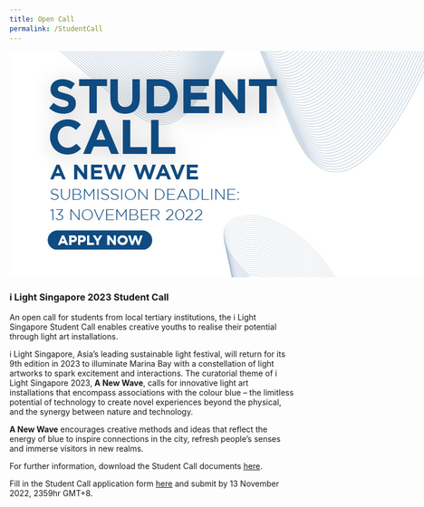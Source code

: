 ```yaml
---
title: Open Call
permalink: /StudentCall
---
```


<div style="width:800px"><img src="/images/ilsgstudentcall.jpg" alt="i Light Singapore Student Call" /></div>

### **i Light Singapore 2023 Student Call**

An open call for students from local tertiary institutions, the i Light Singapore Student Call enables creative youths to realise their potential through light art installations.

i Light Singapore, Asia’s leading sustainable light festival, will return for its 9th edition in 2023 to illuminate Marina Bay with a constellation of light artworks to spark excitement and interactions. The curatorial theme of i Light Singapore 2023, **A New Wave**, calls for innovative light art installations that encompass associations with the colour blue – the limitless potential of technology to create novel experiences beyond the physical, and the synergy between nature and technology. 

**A New Wave** encourages creative methods and ideas that reflect the energy of blue to inspire connections in the city, refresh people’s senses and immerse visitors in new realms. 

For further information, download the Student Call documents [here](https://www.ilightsingapore.gov.sg/-/media/iLSG2023Image/i-Light-Singapore-2023---Student-Call.pdf).

Fill in the Student Call application form [here](https://forms.gle/hBJQzkZcUFgKEBnD6) and submit by 13 November 2022, 2359hr GMT+8.
